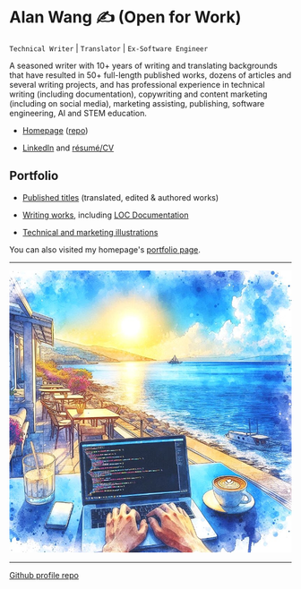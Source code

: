 # Alan Wang ✍️ (Open for Work)

`Technical Writer` | `Translator` | `Ex-Software Engineer`

A seasoned writer with 10+ years of writing and translating backgrounds that have resulted in 50+ full-length published works, dozens of articles and several writing projects, and has professional experience in technical writing (including documentation), copywriting and content marketing (including on social media), marketing assisting, publishing, software engineering, AI and STEM education.

- [Homepage](https://alankrantas.github.io/) ([repo](https://github.com/alankrantas/alankrantas.github.io))

- [LinkedIn](https://www.linkedin.com/in/alankrantas/) and [résumé/CV](https://www.cake.me/krantas)

## Portfolio

- [Published titles](https://github.com/alankrantas/alankrantas/blob/main/works/published.md) (translated, edited & authored works)

- [Writing works](https://github.com/alankrantas/alankrantas/blob/main/works/projects.md), including [LOC Documentation](https://loc-documentation.vercel.app/)

- [Technical and marketing illustrations](https://github.com/alankrantas/alankrantas/blob/main/works/illustration.md)

You can also visited my homepage's [portfolio page](https://alankrantas.github.io/?view=work).

---

![profile](profile.jpg)

---

[Github profile repo](https://github.com/alankrantas/alankrantas)
